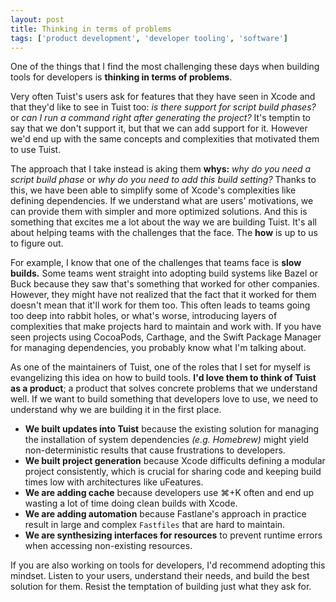 ```yaml
---
layout: post
title: Thinking in terms of problems
tags: ['product development', 'developer tooling', 'software']
---
```


One of the things that I find the most challenging these days when building tools for developers is **thinking in terms of problems**.

Very often Tuist's users ask for features that they have seen in Xcode and that they'd like to see in Tuist too:
_is there support for script build phases?_ or _can I run a command right after generating the project?_
It's temptin to say that we don't support it,
but that we can add support for it.
However we'd end up with the same concepts and complexities that motivated them to use Tuist.

The approach that I take instead is aking them **whys:**
_why do you need a script build phase_ or _why do you need to add this build setting?_
Thanks to this,
we have been able to simplify some of Xcode's complexities like defining dependencies.
If we understand what are users' motivations,
we can provide them with simpler and more optimized solutions.
And this is something that excites me a lot about the way we are building Tuist.
It's all about helping teams with the challenges that the face.
The **how** is up to us to figure out.

For example,
I know that one of the challenges that teams face is **slow builds.**
Some teams went straight into adopting build systems like Bazel or Buck because they saw that's something that worked for other companies.
However,
they might have not realized that the fact that it worked for them doesn't mean that it'll work for them too.
This often leads to teams going too deep into rabbit holes,
or what's worse,
introducing layers of complexities that make projects hard to maintain and work with.
If you have seen projects using CocoaPods, Carthage, and the Swift Package Manager for managing dependencies, you probably know what I'm talking about.

As one of the maintainers of Tuist,
one of the roles that I set for myself is evangelizing this idea on how to build tools.
**I'd love them to think of Tuist as a product**;
a product that solves concrete problems that we understand well.
If we want to build something that developers love to use,
we need to understand why we are building it in the first place.

- **We built updates into Tuist** because the existing solution for managing the installation of system dependencies _(e.g. Homebrew)_ might yield non-deterministic results that cause frustrations to developers.
- **We built project generation** because Xcode difficults defining a modular project consistently, which is crucial for sharing code and keeping build times low with architectures like uFeatures.
- **We are adding cache** because developers use ⌘+K often and end up wasting a lot of time doing clean builds with Xcode.
- **We are adding automation** because Fastlane's approach in practice result in large and complex `Fastfiles` that are hard to maintain.
- **We are synthesizing interfaces for resources** to prevent runtime errors when accessing non-existing resources.

If you are also working on tools for developers,
I'd recommend adopting this mindset.
Listen to your users,
understand their needs,
and build the best solution for them.
Resist the temptation of building just what they ask for.
